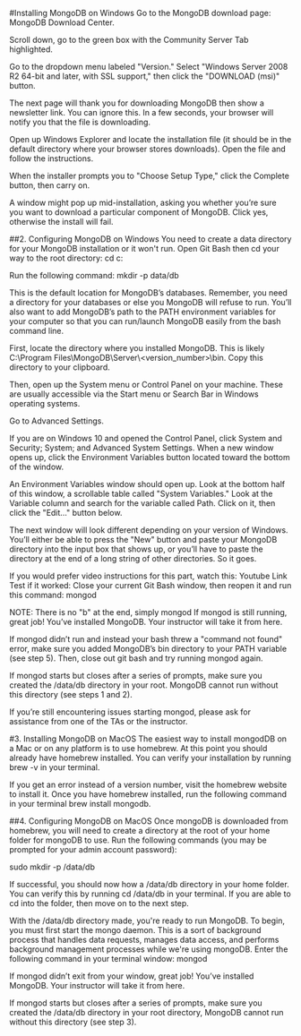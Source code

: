 #Installing MongoDB on Windows
Go to the MongoDB download page: MongoDB Download Center.

Scroll down, go to the green box with the Community Server Tab highlighted.

Go to the dropdown menu labeled "Version." Select "Windows Server 2008 R2 64-bit and later, with SSL support," then click the "DOWNLOAD (msi)" button.

The next page will thank you for downloading MongoDB then show a newsletter link. You can ignore this. In a few seconds, your browser will notify you that the file is downloading.

Open up Windows Explorer and locate the installation file (it should be in the default directory where your browser stores downloads). Open the file and follow the instructions.

When the installer prompts you to "Choose Setup Type," click the Complete button, then carry on.

A window might pop up mid-installation, asking you whether you’re sure you want to download a particular component of MongoDB. Click yes, otherwise the install will fail.

##2. Configuring MongoDB on Windows
You need to create a data directory for your MongoDB installation or it won't run. Open Git Bash then cd your way to the root directory: cd c:

Run the following command: mkdir -p data/db

This is the default location for MongoDB’s databases. Remember, you need a directory for your databases or else you MongoDB will refuse to run.
You’ll also want to add MongoDB’s path to the PATH environment variables for your computer so that you can run/launch MongoDB easily from the bash command line.

First, locate the directory where you installed MongoDB. This is likely C:\\Program Files\\MongoDB\\Server\\<version_number>\\bin. Copy this directory to your clipboard.

Then, open up the System menu or Control Panel on your machine. These are usually accessible via the Start menu or Search Bar in Windows operating systems.

Go to Advanced Settings.

If you are on Windows 10 and opened the Control Panel, click System and Security; System; and Advanced System Settings.
When a new window opens up, click the Environment Variables button located toward the bottom of the window.

An Environment Variables window should open up. Look at the bottom half of this window, a scrollable table called "System Variables." Look at the Variable column and search for the variable called Path. Click on it, then click the "Edit…" button below.

The next window will look different depending on your version of Windows. You’ll either be able to press the "New" button and paste your MongoDB directory into the input box that shows up, or you’ll have to paste the directory at the end of a long string of other directories. So it goes.

If you would prefer video instructions for this part, watch this: Youtube Link
Test if it worked: Close your current Git Bash window, then reopen it and run this command: mongod

NOTE: There is no "b" at the end, simply mongod
If mongod is still running, great job! You’ve installed MongoDB. Your instructor will take it from here.

If mongod didn’t run and instead your bash threw a "command not found" error, make sure you added MongoDB’s bin directory to your PATH variable (see step 5). Then, close out git bash and try running mongod again.

If mongod starts but closes after a series of prompts, make sure you created the /data/db directory in your root. MongoDB cannot run without this directory (see steps 1 and 2).

If you’re still encountering issues starting mongod, please ask for assistance from one of the TAs or the instructor.

#3. Installing MongoDB on MacOS
The easiest way to install mongodDB on a Mac or on any platform is to use homebrew. At this point you should already have homebrew installed. You can verify your installation by running brew -v in your terminal.

If you get an error instead of a version number, visit the homebrew website to install it.
Once you have homebrew installed, run the following command in your terminal brew install mongodb.

##4. Configuring MongoDB on MacOS
Once mongoDB is downloaded from homebrew, you will need to create a directory at the root of your home folder for mongoDB to use. Run the following commands (you may be prompted for your admin account password):

sudo mkdir -p /data/db

If successful, you should now how a /data/db directory in your home folder. You can verify this by running cd /data/db in your terminal. If you are able to cd into the folder, then move on to the next step.

With the /data/db directory made, you're ready to run MongoDB. To begin, you must first start the mongo daemon. This is a sort of background process that handles data requests, manages data access, and performs background management processes while we're using mongoDB. Enter the following command in your terminal window: mongod

If mongod didn’t exit from your window, great job! You’ve installed MongoDB. Your instructor will take it from here.

If mongod starts but closes after a series of prompts, make sure you created the /data/db directory in your root directory, MongoDB cannot run without this directory (see step 3).

